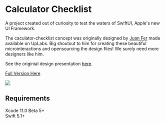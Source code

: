 # Calculator Checklist

A project created out of curiosity to test the waters of SwiftUI, Apple's new UI Framework.

The caculator-checklist concept was originally designed by [Juan Fer](https://twitter.com/juanfer_ux) made available on UpLabs. Big shoutout to him for creating these beautiful microinteractions and opensourcing the design files! We surely need more designers like him.

See the originial design presentation [here](https://dribbble.com/shots/4856079-Calculator-on-Checklist-Concept).

[Full Version Here](https://twitter.com/xtabbas/status/1162693776210583552)

![](https://media.giphy.com/media/KezahvUjjko4BpPS89/giphy.gif)

## Requirements

Xcode 11.0 Beta 5+  
Swift 5.1+

